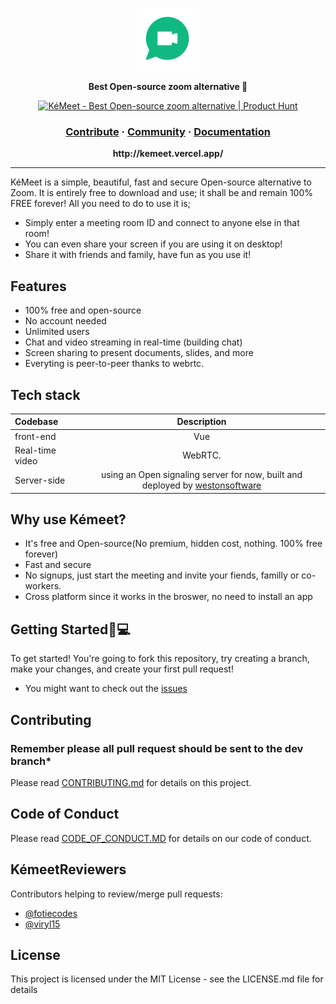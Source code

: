 <p align="center">
    <img height="100" width="100" src="https://raw.githubusercontent.com/FotieMConstant/kemeet/main/other/logo-transparent.png"/>
</p>
<p align="center">
  <strong>Best Open-source zoom alternative 🚀</strong>
</p>
<p align="center">
    <a href="https://www.producthunt.com/posts/kemeet?utm_source=badge-featured&utm_medium=badge&utm_souce=badge-kemeet" target="_blank"><img src="https://api.producthunt.com/widgets/embed-image/v1/featured.svg?post_id=321411&theme=dark" alt="KéMeet - Best Open-source zoom alternative | Product Hunt" style="width: 250px; height: 54px;" width="250" height="54" /></a>

</p>

<h3 align="center">  
  <a href="#">Contribute</a>
  <span> · </span>
  <a href="https://discord.com/invite/DJHntQ8PQr">Community</a>
  <span> · </span>
  <a href="#">Documentation</a>
</h3>

<p align="center"><b>http://kemeet.vercel.app/</b></p>

---

KéMeet is a simple, beautiful, fast and secure Open-source alternative to Zoom. It is entirely free to download and use; it shall be and remain 100% FREE forever!
All you need to do to use it is;

- Simply enter a meeting room ID and connect to anyone else in that room!
- You can even share your screen if you are using it on desktop!
- Share it with friends and family, have fun as you use it!

## Features
- 100% free and open-source
- No account needed
- Unlimited users
- Chat and video streaming in real-time (building chat)
- Screen sharing to present documents, slides, and more
- Everyting is peer-to-peer thanks to webrtc.


## Tech stack

| Codebase |      Description      |
| :------- | :-------------------: |
|front-end |          Vue          |
| Real-time video |   WebRTC.      |
|Server-side |  using an Open signaling server for now, built and deployed by <a href="https://github.com/westonsoftware/">westonsoftware</a>         |

## Why use Kémeet?
- It's free and Open-source(No premium, hidden cost, nothing. 100% free forever)
- Fast and secure
- No signups, just start the meeting and invite your fiends, familly or co-workers.
- Cross platform since it works in the broswer, no need to install an app

## Getting Started🚀💻
To get started! You're going to fork this repository, try creating a branch, make your changes, and create your first pull request!

* You might want to check out the <a href="https://github.com/FotieMConstant/kemeet/issues">issues</a>


## Contributing
### Remember please all pull request should be sent to the dev branch*
Please read [CONTRIBUTING.md](https://github.com/FotieMConstant/kemeet/blob/main/CONTRIBUTING.md) for details on this project.

## Code of Conduct
Please read [CODE_OF_CONDUCT.MD](https://github.com/FotieMConstant/kemeet/blob/main/CODE_OF_CONDUCT.md) for details on our code of conduct.

## KémeetReviewers
Contributors helping to review/merge pull requests:

* [@fotiecodes](https://github.com/FotieMConstant)
* [@viryl15](https://github.com/viryl15)

## License
This project is licensed under the MIT License - see the LICENSE.md file for details  

<!-- ## Project setup
```
npm install
```

### Compiles and hot-reloads for development
```
npm run serve
```

### Compiles and minifies for production
```
npm run build
```

### Lints and fixes files
```
npm run lint
```
See [Configuration Reference](https://cli.vuejs.org/config/).
 -->
